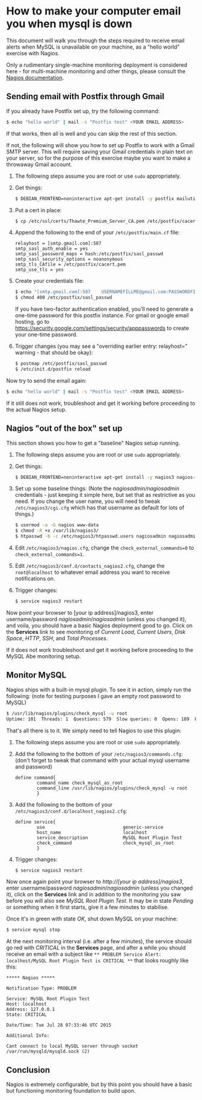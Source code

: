 # How to make your computer email you when mysql is down
This document will walk you through the steps required to receive email alerts when MySQL is unavailable on your machine, as a "hello world" exercise with Nagios.

Only a rudimentary single-machine monitoring deployment is considered here - for multi-machine monitoring and other things, please consult the [Nagios documentation](https://www.nagios.org/documentation).

## Sending email with Postfix through Gmail
If you already have Postfix set up, try the following command:
```sh
$ echo "hello world" | mail -s "Postfix test" <YOUR EMAIL ADDRESS>
```

If that works, then all is well and you can skip the rest of this section.

If not, the following will show you how to set up Postfix to work with a Gmail SMTP server. This will require saving your Gmail credentials in plain text on your server, so for the purpose of this exercise maybe you want to make a throwaway Gmail account.

1. The following steps assume you are root or use `sudo` appropriately.
2. Get things:

   ```sh
   $ DEBIAN_FRONTEND=noninteractive apt-get install -y postfix mailutils libsasl2-2 ca-certificates libsasl2-modules
   ```

3. Put a cert in place:

   ```sh
   $ cp /etc/ssl/certs/Thawte_Premium_Server_CA.pem /etc/postfix/cacert.pem
   ```

4. Append the following to the end of your `/etc/postfix/main.cf` file:

   ```
   relayhost = [smtp.gmail.com]:587
   smtp_sasl_auth_enable = yes
   smtp_sasl_password_maps = hash:/etc/postfix/sasl_passwd
   smtp_sasl_security_options = noanonymous
   smtp_tls_CAfile = /etc/postfix/cacert.pem
   smtp_use_tls = yes
   ```

5. Create your credentials file:

   ```sh
   $ echo "[smtp.gmail.com]:587    USERNAMEFILLME@gmail.com:PASSWORDFILLME" > /etc/postfix/sasl_passwd
   $ chmod 400 /etc/postfix/sasl_passwd
   ```

   If you have two-factor authentication enabled, you'll need to generate a one-time password for this postfix instance. For gmail or google email hosting, go to https://security.google.com/settings/security/apppasswords to create your one-time password.

6. Trigger changes (you may see a "overriding earlier entry: relayhost=" warning - that should be okay):

   ```sh
   $ postmap /etc/postfix/sasl_passwd
   $ /etc/init.d/postfix reload
   ```

Now try to send the email again:
```sh
$ echo "hello world" | mail -s "Postfix test" <YOUR EMAIL ADDRESS>
```
If it still does not work, troubleshoot and get it working before proceeding to the actual Nagios setup.

## Nagios "out of the box" set up
This section shows you how to get a "baseline" Nagios setup running.

1. The following steps assume you are root or use `sudo` appropriately.
2. Get things:

   ```sh
   $ DEBIAN_FRONTEND=noninteractive apt-get install -y nagios3 nagios-nrpe-plugin
   ```

3. Set up some baseline things: (Note the *nagiosadmin/nagiosadmin* credentials - just keeping it simple here, but set that as restrictive as you need. If you change the user name, you will need to tweak `/etc/nagios3/cgi.cfg` which has that username as default for lots of things.)

   ```sh
   $ usermod -a -G nagios www-data
   $ chmod -R +x /var/lib/nagios3/
   $ htpasswd -b -c /etc/nagios3/htpasswd.users nagiosadmin nagiosadmin
   ```

4. Edit `/etc/nagios3/nagios.cfg`, change the `check_external_commands=0` to `check_external_commands=1`.
5. Edit `/etc/nagios3/conf.d/contacts_nagios2.cfg`, change the `root@localhost` to whatever email address you want to receive notifications on.
6. Trigger changes:

   ```sh
   $ service nagios3 restart
   ```

Now point your browser to [your ip address]/nagios3, enter username/password *nagiosadmin*/*nagiosadmin* (unless you changed it), and voila, you should have a basic Nagios deployment good to go. Click on the **Services** link to see monitoring of *Current Load*, *Current Users*, *Disk Space*, *HTTP*, *SSH*, and *Total Processes*.

If it does not work troubleshoot and get it working before proceeding to the MySQL Abe monitoring setup.

## Monitor MySQL
Nagios ships with a built-in mysql plugin. To see it in action, simply run the following: (note for testing purposes I gave an empty root password to MySQL)
```sh
$ /usr/lib/nagios/plugins/check_mysql -u root
Uptime: 101  Threads: 1  Questions: 579  Slow queries: 0  Opens: 189  Flush tables: 1  Open tables: 41  Queries per second avg: 5.732|Connections=44c;;; Open_files=48;;; Open_tables=41;;; Qcache_free_memory=16759696;;; Qcache_hits=0c;;; Qcache_inserts=0c;;; Qcache_lowmem_prunes=0c;;; Qcache_not_cached=82c;;; Qcache_queries_in_cache=0;;; Queries=580c;;; Questions=575c;;; Table_locks_waited=0c;;; Threads_connected=1;;; Threads_running=1;;; Uptime=101c;;;
```

That's all there is to it. We simply need to tell Nagios to use this plugin:

1. The following steps assume you are root or use `sudo` appropriately.
2. Add the following to the bottom of your `/etc/nagios3/commands.cfg`: (don't forget to tweak that command with your actual mysql username and password)

   ```
   define command{
           command_name	check_mysql_as_root
           command_line	/usr/lib/nagios/plugins/check_mysql -u root
           }
   ```

3. Add the following to the bottom of your `/etc/nagios3/conf.d/localhost_nagios2.cfg`:

   ```
   define service{
           use                             generic-service
           host_name                       localhost
           service_description             MySQL Root Plugin Test
           check_command                   check_mysql_as_root
           }
   ```

4. Trigger changes:

   ```sh
   $ service nagios3 restart
   ```

Now once again point your browser to *http://[your ip address]/nagios3*, enter username/password *nagiosadmin*/*nagiosadmin* (unless you changed it), click on the **Services** link and in addition to the monitoring you saw before you will also see *MySQL Root Plugin Test*. It may be in state *Pending* or something when it first starts, give it a few minutes to stabilise.

Once it's in green with state *OK*, shut down MySQL on your machine:
```sh
$ service mysql stop
```
At the next monitoring interval (i.e. after a few minutes), the service should go red with *CRITICAL* in the **Services** page, and after a while you should receive an email with a subject like `** PROBLEM Service Alert: localhost/MySQL Root Plugin Test is CRITICAL **` that looks roughly like this:
```
***** Nagios *****

Notification Type: PROBLEM

Service: MySQL Root Plugin Test
Host: localhost
Address: 127.0.0.1
State: CRITICAL

Date/Time: Tue Jul 28 07:33:46 UTC 2015

Additional Info:

Cant connect to local MySQL server through socket /var/run/mysqld/mysqld.sock (2)
```

## Conclusion
Nagios is extremely configurable, but by this point you should have a basic but functioning monitoring foundation to build upon.
